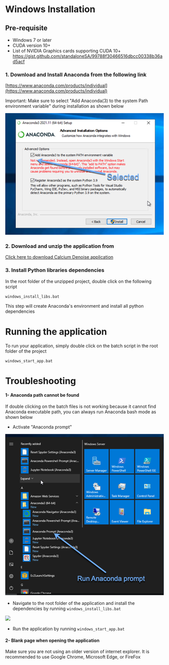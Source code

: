 # Windows Installation 

## Pre-requisite
- Windows 7 or later
- CUDA version 10+
- List of NVIDIA Graphics cards supporting CUDA 10+
      https://gist.github.com/standaloneSA/99788f30466516dbcc00338b36ad5acf


### 1. Download and Install Anaconda from the following link
    
[https://www.anaconda.com/products/individual](https://www.anaconda.com/products/individual)

Important: Make sure to select "Add Anaconda(3) to the system Path environment variable" during installation as shown below

![](anaconda_path.png)  

### 2. Download and unzip the application from

[Click here to download Calcium Denoise application](https://github.com/SharifAmit/CalDenoise/archive/refs/heads/master.zip)

### 3. Install Python libraries dependencies 

In the root folder of the unzipped project, double click on the following script
```
windows_install_libs.bat
```
This step will create Anaconda's environment and install all python dependencies

# Running the application
To run your application, simply double click on the batch script in the root folder of the project
```
windows_start_app.bat
```

# Troubleshooting
 
#### 1- Anaconda path cannot be found
If double clicking on the batch files is not working because it cannot find Anaconda executable path, you can always run Anaconda bash mode as shown below

- Activate "Anaconda prompt"

![](anaconda_prompt.png)  

- Navigate to the root folder of the application and install the dependencies by running 
```windows_install_libs.bat```

![](windows_install_libs.png) 

- Run the application by running 
```windows_start_app.bat```



#### 2- Blank page when opening the application

Make sure you are not using an older version of internet explorer. It is recommended to use Google Chrome, Microsoft Edge, or FireFox
